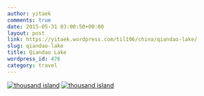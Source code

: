 ```yaml
---
author: yitaek
comments: true
date: 2015-05-31 03:00:50+00:00
layout: post
link: https://yitaek.wordpress.com/til196/china/qiandao-lake/
slug: qiandao-lake
title: Qiandao Lake
wordpress_id: 476
category: travel
---
```


[![thousand island](https://yitaek.files.wordpress.com/2015/05/thousand-island.jpg?w=300)](https://yitaek.files.wordpress.com/2015/05/thousand-island.jpg) [![thousand island](https://yitaek.files.wordpress.com/2015/05/thousand-island1.jpg?w=300)](https://yitaek.files.wordpress.com/2015/05/thousand-island1.jpg)
